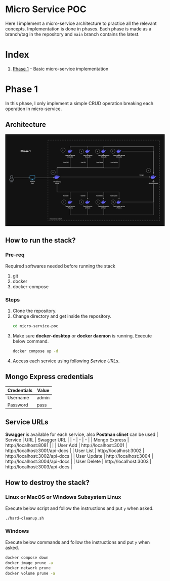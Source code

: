 # Micro Service POC
Here I implement a micro-service architecture to practice all the relevant concepts. Implementation is done in phases. Each phase is made as a branch/tag in the repository and `main` branch contains the latest.

# Index
1. [Phase 1](https://github.com/Utshab500/micro-service-poc/tree/phase-1) - Basic micro-service implementation

# Phase 1
In this phase, I only implement a simple CRUD operation breaking each operation in micro-service.

## Architecture
![alt text](image-1.png)

## How to run the stack?

### Pre-req
Required softwares needed before running the stack
1. git
2. docker
3. docker-compose

### Steps
1. Clone the repository.
2. Change directory and get inside the repository.
    ```bash
    cd micro-service-poc
    ```
3. Make sure <b>docker-desktop</b> or <b>docker daemon</b> is running. Execute below command.
    ```bash
    docker compose up -d
    ```
4. Access each service using following <i>Service URLs</i>.

## Mongo Express credentials
| Credentials | Value |
| - | - |
| Username | admin |
| Password | pass |

## Service URLs
<b>Swagger</b> is available for each service, also <b>Postman clinet</b> can be used 
| Service | URL | Swagger URL |
| - | - | - |
| Mongo Express | http://localhost:8081 | |
| User Add | http://localhost:3001 | http://localhost:3001/api-docs |
| User List | http://localhost:3002 | http://localhost:3002/api-docs |
| User Update | http://localhost:3004 | http://localhost:3004/api-docs |
| User Delete | http://localhost:3003 | http://localhost:3003/api-docs |

## How to destroy the stack?

### Linux or MacOS or Windows Subsystem Linux
Execute below script and follow the instructions and put `y` when asked.
```bash
./hard-cleanup.sh
```

### Windows
Execute below commands and follow the instructions and put `y` when asked.
```bash
docker compose down
docker image prune -a
docker network prune
docker volume prune -a
```